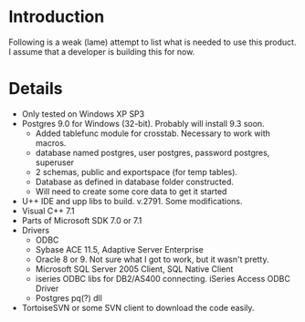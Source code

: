 # Introduction #

Following is a weak (lame) attempt to list what is needed to use this product.  I assume that a developer is building this for now.


# Details #
  * Only tested on Windows XP SP3
  * Postgres 9.0 for Windows (32-bit).  Probably will install 9.3 soon.
    * Added tablefunc module for crosstab. Necessary to work with macros.
    * database named postgres, user postgres, password postgres, superuser
    * 2 schemas, public and exportspace (for temp tables).
    * Database as defined in database folder constructed.
    * Will need to create some core data to get it started
  * U++ IDE and upp libs to build. v.2791. Some modifications.
  * Visual C++ 7.1
  * Parts of Microsoft SDK 7.0 or 7.1
  * Drivers
    * ODBC
    * Sybase ACE 11.5, Adaptive Server Enterprise
    * Oracle 8 or 9.  Not sure what I got to work, but it wasn't pretty.
    * Microsoft SQL Server 2005 Client, SQL Native Client
    * iseries ODBC libs for DB2/AS400 connecting. iSeries Access ODBC Driver
    * Postgres pq(?) dll
  * TortoiseSVN or some SVN client to download the code easily.